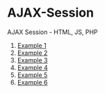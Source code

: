 # AJAX-Session
AJAX Session - HTML, JS, PHP

<ol>
  <li><a href="https://github.com/maunashjani/AJAX-Session/blob/master/example1.html" target="_blank">Example 1</a></li>
  <li><a href="https://github.com/maunashjani/AJAX-Session/blob/master/example2.html" target="_blank">Example 2</a></li>
  <li><a href="https://github.com/maunashjani/AJAX-Session/blob/master/example3.html" target="_blank">Example 3</a></li>
  <li><a href="https://github.com/maunashjani/AJAX-Session/blob/master/example4.html" target="_blank">Example 4</a></li>
  <li><a href="https://github.com/maunashjani/AJAX-Session/blob/master/example5.html" target="_blank">Example 5</a></li>
  <li><a href="https://github.com/maunashjani/AJAX-Session/blob/master/example6.html" target="_blank">Example 6</a></li>
</ol>
